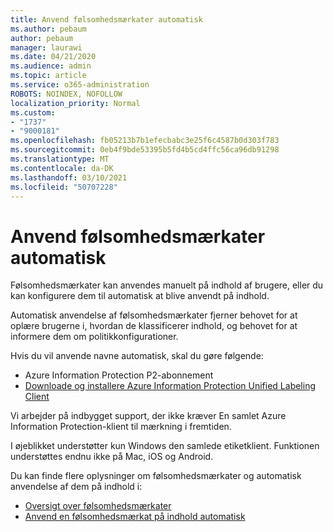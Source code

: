 ```yaml
---
title: Anvend følsomhedsmærkater automatisk
ms.author: pebaum
author: pebaum
manager: laurawi
ms.date: 04/21/2020
ms.audience: admin
ms.topic: article
ms.service: o365-administration
ROBOTS: NOINDEX, NOFOLLOW
localization_priority: Normal
ms.custom:
- "1737"
- "9000181"
ms.openlocfilehash: fb05213b7b1efecbabc3e25f6c4587b0d303f783
ms.sourcegitcommit: 0eb4f9bde53395b5fd4b5cd4ffc56ca96db91298
ms.translationtype: MT
ms.contentlocale: da-DK
ms.lasthandoff: 03/10/2021
ms.locfileid: "50707228"
---
```

# <a name="auto-apply-sensitivity-labels"></a>Anvend følsomhedsmærkater automatisk

Følsomhedsmærkater kan anvendes manuelt på indhold af brugere, eller du kan konfigurere dem til automatisk at blive anvendt på indhold.

Automatisk anvendelse af følsomhedsmærkater fjerner behovet for at oplære brugerne i, hvordan de klassificerer indhold, og behovet for at informere dem om politikkonfigurationer.

Hvis du vil anvende navne automatisk, skal du gøre følgende:

- Azure Information Protection P2-abonnement
- [Downloade og installere Azure Information Protection Unified Labeling Client](https://docs.microsoft.com/azure/information-protection/rms-client/install-unifiedlabelingclient-app)

Vi arbejder på indbygget support, der ikke kræver En samlet Azure Information Protection-klient til mærkning i fremtiden.

I øjeblikket understøtter kun Windows den samlede etiketklient.  Funktionen understøttes endnu ikke på Mac, iOS og Android.

Du kan finde flere oplysninger om følsomhedsmærkater og automatisk anvendelse af dem på indhold i:

- [Oversigt over følsomhedsmærkater](https://docs.microsoft.com/microsoft-365/compliance/sensitivity-labels)
- [Anvend en følsomhedsmærkat på indhold automatisk](https://docs.microsoft.com/microsoft-365/compliance/apply-sensitivity-label-automatically)
